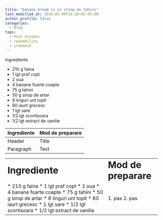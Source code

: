 ```yaml
---
title: "banana bread cu un strop de tahini"
last_modified_at: 2016-03-09T16:20:02-05:00
author_profile: false
categories:
  - Blog
tags:
  - Post Formats
  - readability
  - standard
---
```


Ingrediente

* 210 g faina
* 1 lgt praf copt
* 2 oua
* 4 banane foarte coapte
* 75 g tahini
* 50 g sirop de artar
* 8 linguri unt topit
* 80 iaurt grecesc
* 1 lgt sare
* 1/2 lgt scortisoara
* 1/2 lgt extract de vanilie

| Ingrediente   | Mod de preparare |
| ----------- | ----------- |
| Header      | Title       |
| Paragraph   | Text        |


<table border="0">
 <tr>
    <td><b style="font-size:30px">Ingrediente</b></td>
    <td><b style="font-size:30px">Mod de preparare</b></td>
 </tr>
 <tr>
    <td>
* 210 g faina
* 1 lgt praf copt
* 2 oua
* 4 banane foarte coapte
* 75 g tahini
* 50 g sirop de artar
* 8 linguri unt topit
* 80 iaurt grecesc
* 1 lgt sare
* 1/2 lgt scortisoara
* 1/2 lgt extract de vanilie
    </td>
    <td>
1. pas
2. pas
    </td>
 </tr>
</table>

